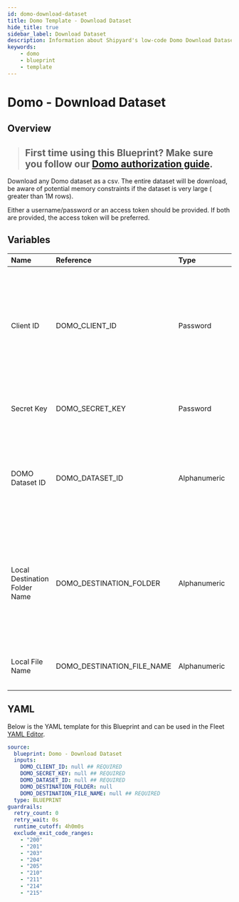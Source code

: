 ```yaml
---
id: domo-download-dataset
title: Domo Template - Download Dataset
hide_title: true
sidebar_label: Download Dataset
description: Information about Shipyard's low-code Domo Download Dataset blueprint. Downloads a Domo dataset as a CSV
keywords:
    - domo
    - blueprint
    - template
---
```


# Domo - Download Dataset

## Overview

> ## **First time using this Blueprint? Make sure you follow our [Domo authorization guide](https://www.shipyardapp.com/docs/blueprint-library/domo/domo-authorization/)**.

Download any Domo dataset as a csv. The entire dataset will be download, be aware of potential memory constraints if the dataset is very large ( greater than 1M rows). 

Either a username/password or an access token should be provided. If both are provided, the access token will be preferred.



## Variables

| Name | Reference | Type | Required | Default | Options | Description |
|:---|:---|:---|:---|:---|:---|:---|
| Client ID | DOMO_CLIENT_ID | Password | :white_check_mark: | - | - | Client ID is generated in the Domo Developer Portal. The ID should have the following scope: data, workflow, user, account, dashboard |
| Secret Key | DOMO_SECRET_KEY | Password | :white_check_mark: | - | - | The secret attached to the generated Client ID |
| DOMO Dataset ID | DOMO_DATASET_ID | Alphanumeric | :white_check_mark: | - | - | The id of the dataset desired to be replaced. Can be acquired from the url of the dataset |
| Local Destination Folder Name | DOMO_DESTINATION_FOLDER | Alphanumeric | :heavy_minus_sign: | - | - | The file path of where the csv should be downloaded to. If left blank, then the file will be saved in the current working directory. |
| Local File Name | DOMO_DESTINATION_FILE_NAME | Alphanumeric | :white_check_mark: | - | - | The name for the csv file once it is downloaded |


## YAML

Below is the YAML template for this Blueprint and can be used in the Fleet [YAML Editor](../../reference/fleets/yaml-editor.md).

```yaml
source:
  blueprint: Domo - Download Dataset
  inputs:
    DOMO_CLIENT_ID: null ## REQUIRED
    DOMO_SECRET_KEY: null ## REQUIRED
    DOMO_DATASET_ID: null ## REQUIRED
    DOMO_DESTINATION_FOLDER: null 
    DOMO_DESTINATION_FILE_NAME: null ## REQUIRED
  type: BLUEPRINT
guardrails:
  retry_count: 0
  retry_wait: 0s
  runtime_cutoff: 4h0m0s
  exclude_exit_code_ranges:
    - "200"
    - "201"
    - "203"
    - "204"
    - "205"
    - "210"
    - "211"
    - "214"
    - "215"
```
